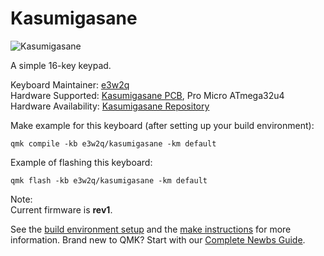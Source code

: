 # Kasumigasane

![Kasumigasane](https://github.com/e3w2q/Kasumigasane-keypad/blob/master/mainimage.jpg?raw=true)

A simple 16-key keypad.

Keyboard Maintainer: [e3w2q](https://github.com/e3w2q)  
Hardware Supported: [Kasumigasane PCB](https://github.com/e3w2q/Kasumigasane-keypad/tree/master/pcb), Pro Micro ATmega32u4  
Hardware Availability: [Kasumigasane Repository](https://github.com/e3w2q/Kasumigasane-keypad/)

Make example for this keyboard (after setting up your build environment):

    qmk compile -kb e3w2q/kasumigasane -km default

Example of flashing this keyboard:

    qmk flash -kb e3w2q/kasumigasane -km default

Note:  
  Current firmware is **rev1**.

See the [build environment setup](https://docs.qmk.fm/#/getting_started_build_tools) and the [make instructions](https://docs.qmk.fm/#/getting_started_make_guide) for more information. Brand new to QMK? Start with our [Complete Newbs Guide](https://docs.qmk.fm/#/newbs).

